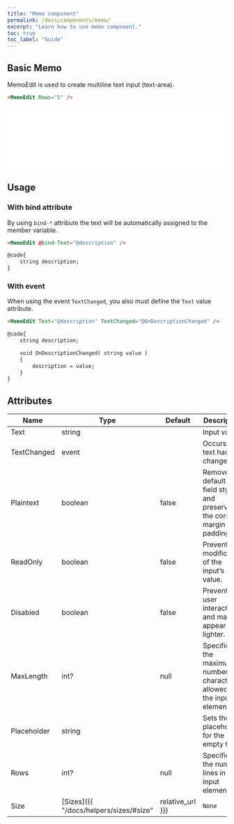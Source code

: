 ```yaml
---
title: "Memo component"
permalink: /docs/components/memo/
excerpt: "Learn how to use memo component."
toc: true
toc_label: "Guide"
---
```


## Basic Memo

MemoEdit is used to create multiline text input (text-area).

```html
<MemoEdit Rows="5" />
```

<iframe src="/examples/forms/memo/" frameborder="0" scrolling="no" style="width:100%;height:143px;"></iframe>

## Usage

### With bind attribute

By using `bind-*` attribute the text will be automatically assigned to the member variable.

```html
<MemoEdit @bind-Text="@description" />

@code{
    string description;
}
```

### With event

When using the event `TextChanged`, you also must define the `Text` value attribute.

```html
<MemoEdit Text="@description" TextChanged="@OnDescriptionChanged" />

@code{
    string description;

    void OnDescriptionChanged( string value )
    {
        description = value;
    }
}
```

## Attributes

| Name        | Type                                                         | Default | Description                                                                                          |
|-------------|--------------------------------------------------------------|---------|------------------------------------------------------------------------------------------------------|
| Text        | string                                                       |         | Input value.                                                                                         |
| TextChanged | event                                                        |         | Occurs after text has changed.                                                                       |
| Plaintext   | boolean                                                      | false   | Remove the default form field styling and preserve the correct margin and padding.                   |
| ReadOnly    | boolean                                                      | false   | Prevents modification of the input’s value.                                                          |
| Disabled    | boolean                                                      | false   | Prevents user interactions and make it appear lighter.                                               |
| MaxLength   | int?                                                         | null    | Specifies the maximum number of characters allowed in the input element.                             |
| Placeholder | string                                                       |         | Sets the placeholder for the empty text.                                                             |
| Rows        | int?                                                         | null    | Specifies the number lines in the input element.                                                     |
| Size        | [Sizes]({{ "/docs/helpers/sizes/#size" | relative_url }})    | `None`  | Component size variations.                                                                           |